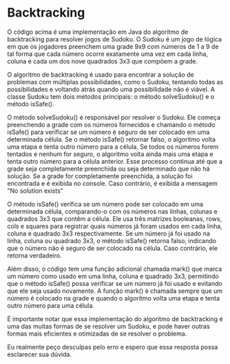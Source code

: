# Backtracking


O código acima é uma implementação em Java do algoritmo de backtracking para resolver jogos de Sudoku. 
O Sudoku é um jogo de lógica em que os jogadores preenchem uma grade 9x9 com números de 1 a 9 de tal forma que cada 
número ocorre exatamente uma vez em cada linha, coluna e cada um dos nove quadrados 3x3 que compõem a grade.

O algoritmo de backtracking é usado para encontrar a solução de problemas com múltiplas possibilidades, 
como o Sudoku, tentando todas as possibilidades e voltando atrás quando uma possibilidade não é viável. 
A classe Sudoku tem dois métodos principais: o método solveSudoku() e o método isSafe().

O método solveSudoku() é responsável por resolver o Sudoku. Ele começa preenchendo a grade com os números fornecidos
e chamando o método isSafe() para verificar se um número é seguro de ser colocado em uma determinada célula. 
Se o método isSafe() retornar falso, o algoritmo volta uma etapa e tenta outro número para a célula. Se todos os 
números forem tentados e nenhum for seguro, o algoritmo volta ainda mais uma etapa e tenta outro número para a célula 
anterior. Esse processo continua até que a grade seja completamente preenchida ou seja determinado que não há solução.
Se a grade for completamente preenchida, a solução foi encontrada e é exibida no console. Caso contrário, é exibida a
mensagem "No solution exists"

O método isSafe() verifica se um número pode ser colocado em uma determinada célula, comparando-o com os números 
nas linhas, colunas e quadrados 3x3 que contêm a célula. Ele usa três matrizes booleanas, rows, cols e squares para 
registrar quais números já foram usados em cada linha, coluna e quadrado 3x3 respectivamente. Se um número já foi 
usado na linha, coluna ou quadrado 3x3, o método isSafe() retorna falso, indicando que o número não é seguro de ser 
colocado na célula. Caso contrário, 
ele retorna verdadeiro.

Além disso, o código tem uma função adicional chamada mark() que marca um número como usado em uma linha, 
coluna e quadrado 3x3, permitindo que o método isSafe() possa verificar se um número já foi usado 
e evitando que ele seja usado novamente. A função mark() é chamada sempre que um número é colocado na grade e 
quando o algoritmo volta uma etapa e tenta outro número para uma célula.

É importante notar que essa implementação do algoritmo de backtracking é uma das muitas formas de se 
resolver um Sudoku, e pode haver outras formas mais eficientes e otimizadas de se resolver o problema.

Eu realmente peço desculpas pelo erro e espero que essa resposta possa esclarecer sua dúvida.





